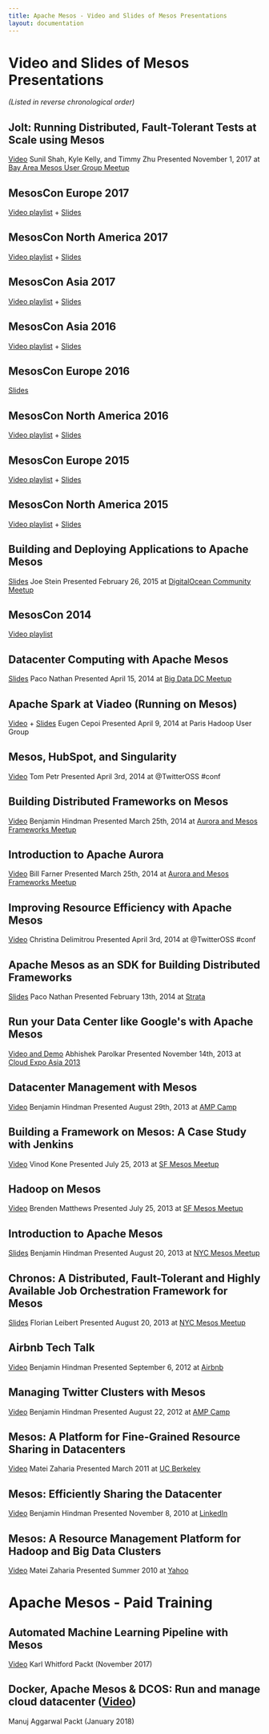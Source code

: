```yaml
---
title: Apache Mesos - Video and Slides of Mesos Presentations
layout: documentation
---
```


# Video and Slides of Mesos Presentations
_(Listed in reverse chronological order)_

## Jolt: Running Distributed, Fault-Tolerant Tests at Scale using Mesos
[Video](https://www.youtube.com/watch?v=2uGwlVs8Cpw)
Sunil Shah, Kyle Kelly, and Timmy Zhu Presented November 1, 2017 at [Bay Area Mesos User Group Meetup](https://www.meetup.com/Bay-Area-Mesos-User-Group/events/244469969/)

## MesosCon Europe 2017
[Video playlist](https://www.youtube.com/playlist?list=PLbzoR-pLrL6rSBqPhTh_lmeMmxn6AOSjf) + [Slides](http://events17.linuxfoundation.org/events/archive/2017/mesoscon-europe/program/slides)

## MesosCon North America 2017
[Video playlist](https://www.youtube.com/playlist?list=PLbzoR-pLrL6qAEnkhkh5tGI6oX_xXD3X4) + [Slides](http://events17.linuxfoundation.org/events/archive/2017/mesoscon-north-america/program/slides)

## MesosCon Asia 2017
[Video playlist](https://www.youtube.com/playlist?list=PLbzoR-pLrL6rZfzCL_b-W9yxcJQhZ0RUg) + [Slides](http://events17.linuxfoundation.org/events/archive/2017/mesoscon-asia/program/slides)

## MesosCon Asia 2016
[Video playlist](https://www.youtube.com/playlist?list=PLbzoR-pLrL6pLSHrXSg7IYgzSlkOh132K) + [Slides](http://events17.linuxfoundation.org/events/archive/2016/mesoscon-asia/program/slides)

## MesosCon Europe 2016
[Slides](http://events17.linuxfoundation.org/events/archive/2016/mesoscon-europe/program/slides)

## MesosCon North America 2016
[Video playlist](https://www.youtube.com/playlist?list=PLGeM09tlguZQVL7ZsfNMffX9h1rGNVqnC) + [Slides](http://events17.linuxfoundation.org/events/archive/2016/mesoscon-north-america/program/slides)

## MesosCon Europe 2015
[Video playlist](https://www.youtube.com/watch?v=K-x7yOy8Ymk&list=PLGeM09tlguZS6MhlSZDbf-gANWdKgje0I) + [Slides](http://events17.linuxfoundation.org/events/archive/2015/mesoscon-europe/program/slides)

## MesosCon North America 2015
[Video playlist](https://www.youtube.com/watch?v=aV6pdWveN7s&list=PLVjgeV_avap2arug3vIz8c6l72rvh9poV) + [Slides](http://events17.linuxfoundation.org/events/archive/2015/mesoscon-north-america/program/slides)

## Building and Deploying Applications to Apache Mesos
[Slides](https://www.slideshare.net/charmalloc/buildingdeployingapplicationsmesos)
Joe Stein
Presented February 26, 2015 at [DigitalOcean Community Meetup](http://www.meetup.com/DigitalOcean_Community/events/220580767/)

## MesosCon 2014
[Video playlist](https://www.youtube.com/playlist?list=PLDVc2EaAVPg9kp8cFzjR1Yxj96I4U5EGN)

## Datacenter Computing with Apache Mesos
[Slides](http://www.slideshare.net/pacoid/datacenter-computing-with-apache-mesos)
Paco Nathan
Presented April 15, 2014 at [Big Data DC Meetup](http://www.meetup.com/bigdatadc/events/172610652/)

## Apache Spark at Viadeo (Running on Mesos)
[Video](http://www.youtube.com/watch?v=shaZslr49vQ&t=16m55s) + [Slides](https://speakerdeck.com/ecepoi/apache-spark-at-viadeo)
Eugen Cepoi
Presented April 9, 2014 at Paris Hadoop User Group

## Mesos, HubSpot, and Singularity
[Video](https://www.youtube.com/watch?v=ROn14csiikw)
Tom Petr
Presented April 3rd, 2014 at @TwitterOSS #conf

## Building Distributed Frameworks on Mesos
[Video](https://www.youtube.com/watch?v=n5GT7OFSh58)
Benjamin Hindman
Presented March 25th, 2014 at [Aurora and Mesos Frameworks Meetup](https://www.eventbrite.com/e/aurora-and-mesosframeworksmeetup-tickets-10850994617)

## Introduction to Apache Aurora
[Video](https://www.youtube.com/watch?v=asd_h6VzaJc)
Bill Farner
Presented March 25th, 2014 at [Aurora and Mesos Frameworks Meetup](https://www.eventbrite.com/e/aurora-and-mesosframeworksmeetup-tickets-10850994617)

## Improving Resource Efficiency with Apache Mesos
[Video](https://www.youtube.com/watch?v=YpmElyi94AA)
Christina Delimitrou
Presented April 3rd, 2014 at @TwitterOSS #conf

## Apache Mesos as an SDK for Building Distributed Frameworks
[Slides](http://www.slideshare.net/pacoid/strata-sc-2014-apache-mesos-as-an-sdk-for-building-distributed-frameworks)
Paco Nathan
Presented February 13th, 2014 at [Strata](http://strataconf.com/)

## Run your Data Center like Google's with Apache Mesos
[Video and Demo](https://www.youtube.com/watch?v=2YWVGMuMTrg)
Abhishek Parolkar
Presented November 14th, 2013 at [Cloud Expo Asia 2013](http://www.cloudexpoasia.com/)

## Datacenter Management with Mesos
 [Video](http://www.youtube.com/watch?v=YB1VW0LKzJ4)
Benjamin Hindman
Presented August 29th, 2013 at [AMP Camp](http://ampcamp.berkeley.edu/3/)

## Building a Framework on Mesos: A Case Study with Jenkins
 [Video](http://www.youtube.com/watch?v=TPXw_lMTJVk)
Vinod Kone
Presented July 25, 2013 at [SF Mesos Meetup](http://www.meetup.com/Distributed-data-processing-with-Mesos/events/128585772/)

## Hadoop on Mesos

[Video](http://www.youtube.com/watch?v=SFj5EMw8THk)
Brenden Matthews
Presented July 25, 2013 at [SF Mesos Meetup](http://www.meetup.com/Distributed-data-processing-with-Mesos/events/128585772/)

## Introduction to Apache Mesos
[Slides](https://speakerdeck.com/benh/apache-mesos-nyc-meetup)
Benjamin Hindman
Presented August 20, 2013 at [NYC Mesos Meetup](https://mesos-nyc-aug2013.eventbrite.com/)

## Chronos: A Distributed, Fault-Tolerant and Highly Available Job Orchestration Framework for Mesos
 [Slides](https://speakerdeck.com/mesos/chronos-august-2013-nyc-meetup)
Florian Leibert
Presented August 20, 2013 at [NYC Mesos Meetup](https://mesos-nyc-aug2013.eventbrite.com/)

## Airbnb Tech Talk
[Video](http://www.youtube.com/watch?v=Hal00g8o1iY)
Benjamin Hindman Presented September 6, 2012 at [Airbnb](http://airbnb.com)

## Managing Twitter Clusters with Mesos
 [Video](http://www.youtube.com/watch?v=37OMbAjnJn0)
Benjamin Hindman Presented August 22, 2012 at [AMP Camp](http://ampcamp.berkeley.edu)

## Mesos: A Platform for Fine-Grained Resource Sharing in Datacenters

[Video](http://www.youtube.com/watch?v=dB8IDu7g9Nc)
Matei Zaharia
Presented March 2011 at [UC Berkeley](http://berkeley.edu)

## Mesos: Efficiently Sharing the Datacenter
[Video](http://vimeo.com/17821090)
Benjamin Hindman
Presented November 8, 2010 at [LinkedIn](http://linkedin.com)

## Mesos: A Resource Management Platform for Hadoop and Big Data Clusters
 [Video](http://www.youtube.com/watch?v=lE3jR6nM3bw)
Matei Zaharia
Presented Summer 2010 at [Yahoo](http://yahoo.com)

# Apache Mesos - Paid Training

## Automated Machine Learning Pipeline with Mesos
[Video](https://www.packtpub.com/big-data-and-business-intelligence/automated-machine-learning-pipeline-mesos-integrated-course)
Karl Whitford
Packt (November 2017)

## Docker, Apache Mesos & DCOS: Run and manage cloud datacenter ([Video](https://www.packtpub.com/networking-and-servers/docker-apache-mesos-dcos-run-and-manage-cloud-datacenter-video))
Manuj Aggarwal
Packt (January 2018) 
